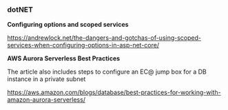 ### dotNET

**Configuring options and scoped services**

https://andrewlock.net/the-dangers-and-gotchas-of-using-scoped-services-when-configuring-options-in-asp-net-core/

**AWS Aurora Serverless Best Practices**

The article also includes steps to configure an EC@ jump box for a DB instance in a private subnet

https://aws.amazon.com/blogs/database/best-practices-for-working-with-amazon-aurora-serverless/
